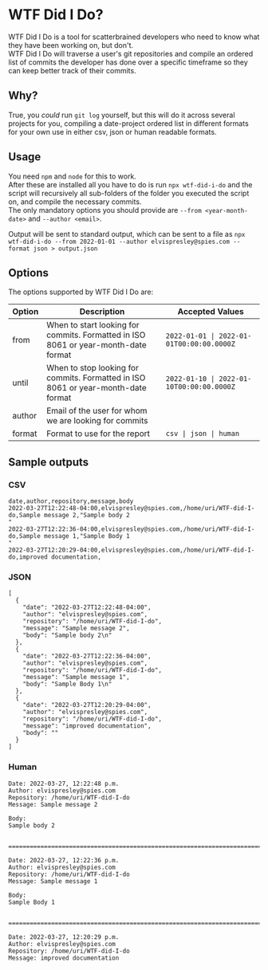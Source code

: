# WTF Did I Do?
WTF Did I Do is a tool for scatterbrained developers who need to know what they have been working on, but don't.  
WTF Did I Do will traverse a user's git repositories and compile an ordered list of commits the developer has done over a specific timeframe so they can keep better track of their commits.

## Why?
True, you *could* run `git log` yourself, but this will do it across several projects for you, compiling a date-project ordered list in different formats for your own use in either csv, json or human readable formats.

## Usage
You need `npm` and `node` for this to work.   
After these are installed all you have to do is run `npx wtf-did-i-do` and the script will recursively all sub-folders of the folder you executed the script on, and compile the necessary commits.  
The only mandatory options you should provide are `--from <year-month-date>` and `--author <email>`.

Output will be sent to standard output, which can be sent to a file as `npx wtf-did-i-do --from 2022-01-01 --author elvispresley@spies.com --format json > output.json`

## Options
The options supported by WTF Did I Do are:

| Option | Description | Accepted Values |
| -------| ----------- | --------------- |
| from   | When to start looking for commits. Formatted in ISO 8061 or year-month-date format | `2022-01-01 \| 2022-01-01T00:00:00.0000Z` |
| until  | When to stop looking for commits.  Formatted in ISO 8061 or year-month-date format | `2022-01-10 \| 2022-01-10T00:00:00.0000Z` |
| author | Email of the user for whom we are looking for commits | |
| format | Format to use for the report | `csv \| json \| human` | 

## Sample outputs

### CSV
```
date,author,repository,message,body
2022-03-27T12:22:48-04:00,elvispresley@spies.com,/home/uri/WTF-did-I-do,Sample message 2,"Sample body 2
"
2022-03-27T12:22:36-04:00,elvispresley@spies.com,/home/uri/WTF-did-I-do,Sample message 1,"Sample Body 1
"
2022-03-27T12:20:29-04:00,elvispresley@spies.com,/home/uri/WTF-did-I-do,improved documentation,
```

### JSON
```
[
  {
    "date": "2022-03-27T12:22:48-04:00",
    "author": "elvispresley@spies.com",
    "repository": "/home/uri/WTF-did-I-do",
    "message": "Sample message 2",
    "body": "Sample body 2\n"
  },
  {
    "date": "2022-03-27T12:22:36-04:00",
    "author": "elvispresley@spies.com",
    "repository": "/home/uri/WTF-did-I-do",
    "message": "Sample message 1",
    "body": "Sample Body 1\n"
  },
  {
    "date": "2022-03-27T12:20:29-04:00",
    "author": "elvispresley@spies.com",
    "repository": "/home/uri/WTF-did-I-do",
    "message": "improved documentation",
    "body": ""
  }
]

```

### Human
```
Date: 2022-03-27, 12:22:48 p.m.
Author: elvispresley@spies.com
Repository: /home/uri/WTF-did-I-do
Message: Sample message 2

Body: 
Sample body 2


========================================================================

Date: 2022-03-27, 12:22:36 p.m.
Author: elvispresley@spies.com
Repository: /home/uri/WTF-did-I-do
Message: Sample message 1

Body: 
Sample Body 1


========================================================================

Date: 2022-03-27, 12:20:29 p.m.
Author: elvispresley@spies.com
Repository: /home/uri/WTF-did-I-do
Message: improved documentation

```
